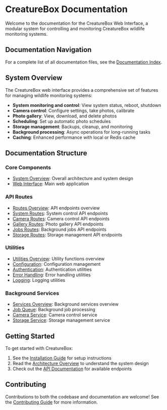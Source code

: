 # CreatureBox Documentation

Welcome to the documentation for the CreatureBox Web Interface, a modular system for controlling and monitoring CreatureBox wildlife monitoring systems.

## Documentation Navigation

For a complete list of all documentation files, see the [Documentation Index](./index.md).

## System Overview

The CreatureBox web interface provides a comprehensive set of features for managing wildlife monitoring systems:

- **System monitoring and control**: View system status, reboot, shutdown
- **Camera control**: Configure settings, take photos, calibrate
- **Photo gallery**: View, download, and delete photos
- **Scheduling**: Set up automatic photo schedules
- **Storage management**: Backups, cleanup, and monitoring
- **Background processing**: Async operations for long-running tasks
- **Caching**: Enhanced performance with local or Redis cache

## Documentation Structure

### Core Components
- [System Overview](./core-components/system-overview.md): Overall architecture and system design
- [Web Interface](./core-components/web-interface.md): Main web application

### API Routes
- [Routes Overview](./routes/index.md): API endpoints overview
- [System Routes](./routes/system.md): System control API endpoints
- [Camera Routes](./routes/camera.md): Camera control API endpoints
- [Gallery Routes](./routes/gallery.md): Photo gallery API endpoints
- [Jobs Routes](./routes/jobs.md): Background jobs API endpoints
- [Storage Routes](./routes/storage.md): Storage management API endpoints

### Utilities
- [Utilities Overview](./utils/index.md): Utility functions overview
- [Configuration](./utils/config.md): Configuration management
- [Authentication](./utils/auth.md): Authentication utilities
- [Error Handling](./utils/errors.md): Error handling utilities
- [Logging](./utils/logging.md): Logging utilities

### Background Services
- [Services Overview](./services/index.md): Background services overview
- [Job Queue](./services/job-queue.md): Background job processing
- [Camera Service](./services/camera.md): Camera control service
- [Storage Service](./services/storage.md): Storage management service

## Getting Started

To get started with CreatureBox:

1. See the [Installation Guide](./development/installation.md) for setup instructions
2. Read the [Architecture Overview](./core-components/system-overview.md) to understand the system design
3. Check out the [API Documentation](./routes/index.md) for available endpoints

## Contributing

Contributions to both the codebase and documentation are welcome! See the [Contributing Guide](./development/contributing.md) for more information.
